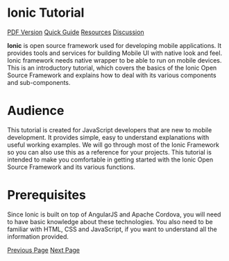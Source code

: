 # Ionic Tutorial
[PDF Version](../ionic/ionic_pdf_version.md)
[Quick Guide](../ionic/ionic_quick_guide.md)
[Resources](../ionic/ionic_useful_resources.md)
[Discussion](../ionic/ionic_discussion.md)

**Ionic** is open source framework used for developing mobile applications. It provides tools and services for building Mobile UI with native look and feel. Ionic framework needs native wrapper to be able to run on mobile devices. This is an introductory tutorial, which covers the basics of the Ionic Open Source Framework and explains how to deal with its various components and sub-components.

# Audience
This tutorial is created for JavaScript developers that are new to mobile development. It provides simple, easy to understand explanations with useful working examples. We will go through most of the Ionic Framework so you can also use this as a reference for your projects. This tutorial is intended to make you comfortable in getting started with the Ionic Open Source Framework and its various functions.

# Prerequisites
Since Ionic is built on top of AngularJS and Apache Cordova, you will need to have basic knowledge about these technologies. You also need to be familiar with HTML, CSS and JavaScript, if you want to understand all the information provided.


[Previous Page](../ionic/index.md) [Next Page](../ionic/ionic_overview.md) 
